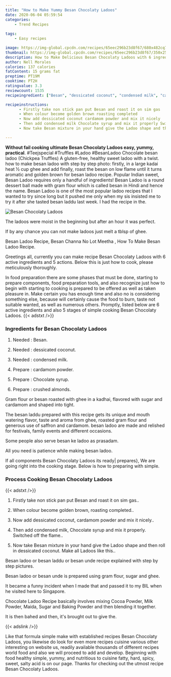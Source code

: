 ```yaml
---
title: "How to Make Yummy Besan Chocolaty Ladoos"
date: 2020-06-04 05:59:54
categories:
    - Trend Recipes
    
tags:
    - Easy recipes

image: https://img-global.cpcdn.com/recipes/65eec296b23d8f67/680x482cq70/besan-chocolaty-ladoos-recipe-main-photo.jpg
thumbnail: https://img-global.cpcdn.com/recipes/65eec296b23d8f67/350x250cq70/besan-chocolaty-ladoos-recipe-main-photo.jpg
description: How to Make Delicious Besan Chocolaty Ladoos with 6 ingredients and 5 stages of easy cooking.
author: Nell Morales
calories: 137 calories
fatContent: 15 grams fat
preptime: PT19M
cooktime: PT2H
ratingvalue: 3.3
reviewcount: 1535
recipeingredient: ["Besan", "dessicated coconut", "condensed milk", "cardamom powder", "Chocolate syrup", "crushed almonds"]

recipeinstructions: 
      - Firstly take non stick pan put Besan and roast it on sim gas 
      - When colour become golden brown roasting completed 
      - Now add dessicated coconut cardamom powder and mix it nicely 
      - Then add condensed milk Chocolate syrup and mix it properly Switched off the flame 
      - Now take Besan mixture in your hand give the Ladoo shape and then roll in dessicated coconut Make all Ladoos like this

---
```




**Without fail cooking ultimate Besan Chocolaty Ladoos easy, yummy, practical**. #Teejspecial #Truffles #Ladoo #BesanLadoo Chocolate besan ladoo (Chickpea Truffles) A gluten-free, healthy sweet ladoo with a twist. how to make besan ladoo with step by step photo: firstly, in a large kadai heat ½ cup ghee and add finally, roast the besan on low flame until it turns aromatic and golden brown for besan ladoo recipe. Popular Indian sweet, Besan Ladoo requires only a handful of ingredients! Besan Ladoo is a round dessert ball made with gram flour which is called besan in Hindi and hence the name. Besan Ladoo is one of the most popular ladoo recipes that I wanted to try since long but it pushed me only when my sis insisted me to try it after she tasted besan laddu last week. I had the recipe in the.


![Besan Chocolaty Ladoos](https://img-global.cpcdn.com/recipes/65eec296b23d8f67/680x482cq70/besan-chocolaty-ladoos-recipe-main-photo.jpg "Besan Chocolaty Ladoos")



The ladoos were moist in the beginning but after an hour it was perfect.

If by any chance you can not make ladoos just melt a tblsp of ghee.

Besan Ladoo Recipe, Besan Channa No Lot Meetha , How To Make Besan Ladoo Recipe.


Greetings all, currently you can make recipe Besan Chocolaty Ladoos with 6 active ingredients and 5 actions. Below this is just how to cook, please meticulously thoroughly.

In food preparation there are some phases that must be done, starting to prepare components, food preparation tools, and also recognize just how to begin with starting to cooking is prepared to be offered as well as taken pleasure in. Make certain you has enough time and also no is considering something else, because will certainly cause the food to burn, taste not suitable wanted, as well as numerous others. Promptly, listed below are 6 active ingredients and also 5 stages of simple cooking Besan Chocolaty Ladoos.
{{< adstxt />}}

### Ingredients for Besan Chocolaty Ladoos


1. Needed  : Besan.

1. Needed  : dessicated coconut.

1. Needed  : condensed milk.

1. Prepare  : cardamom powder.

1. Prepare  : Chocolate syrup.

1. Prepare  : crushed almonds.


Gram flour or besan roasted with ghee in a kadhai, flavored with sugar and cardamom and shaped into tight.

The besan laddu prepared with this recipe gets its unique and mouth watering flavor, taste and aroma from ghee, roasted gram flour and generous use of saffron and cardamom. besan ladoo are made and relished for festivals, family events and different occasions.

Some people also serve besan ke ladoo as prasadam.

All you need is patience while making besan ladoo.


If all components Besan Chocolaty Ladoos its ready| prepares}, We are going right into the cooking stage. Below is how to preparing with simple.

### Process Cooking Besan Chocolaty Ladoos

{{< adstxt />}}


1. Firstly take non stick pan put Besan and roast it on sim gas..



1. When colour become golden brown, roasting completed..



1. Now add dessicated coconut, cardamom powder and mix it nicely..



1. Then add condensed milk, Chocolate syrup and mix it properly. Switched off the flame..



1. Now take Besan mixture in your hand give the Ladoo shape and then roll in dessicated coconut. Make all Ladoos like this..




Besan ladoo or besan laddu or besan unde recipe explained with step by step pictures.

Besan ladoo or besan unde is prepared using gram flour, sugar and ghee.

It became a funny incident when I made that and passed it to my BIL when he visited here to Singapore.

Chocolate Ladoo Recipe basically involves mixing Cocoa Powder, Milk Powder, Maida, Sugar and Baking Powder and then blending it together.

It is then bahed and then, it&#39;s brought out to give the.


{{< adslink />}}

Like that formula simple make with established recipes Besan Chocolaty Ladoos, you likewise do look for even more recipes cuisine various other interesting on website us, readily available thousands of different recipes world food and also we will proceed to add and develop. Beginning with food healthy simple, yummy, and nutritious to cuisine fatty, hard, spicy, sweet, salty acid is on our page. Thanks for checking out the utmost recipe Besan Chocolaty Ladoos.
